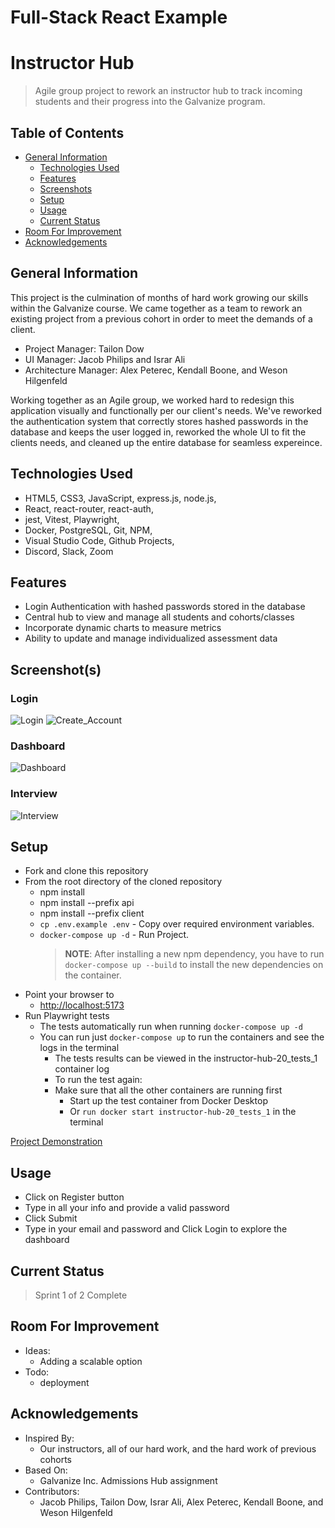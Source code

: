 # Full-Stack React Example

# Instructor Hub

> Agile group project to rework an instructor hub to track incoming students and their progress into the Galvanize program.

## Table of Contents

- [General Information](#general-information)
  - [Technologies Used](#technologies-used)
  - [Features](#features)
  - [Screenshots](#screenshots)
  - [Setup](#setup)
  - [Usage](#usage)
  - [Current Status](#current-status)
- [Room For Improvement](#room-for-improvement)
- [Acknowledgements](#acknowledgements)

## General Information

This project is the culmination of months of hard work growing our skills within the Galvanize course. We came together as a team to rework an existing project from a previous cohort in order to meet the demands of a client.

- Project Manager: Tailon Dow
- UI Manager: Jacob Philips and Israr Ali
- Architecture Manager: Alex Peterec, Kendall Boone, and Weson Hilgenfeld

Working together as an Agile group, we worked hard to redesign this application visually and functionally per our client's needs. We've reworked the authentication system that correctly stores hashed passwords in the database and keeps the user logged in, reworked the whole UI to fit the clients needs, and cleaned up the entire database for seamless expereince.

## Technologies Used

- HTML5, CSS3, JavaScript, express.js, node.js,
- React, react-router, react-auth,
- jest, Vitest, Playwright,
- Docker, PostgreSQL, Git, NPM,
- Visual Studio Code, Github Projects,
- Discord, Slack, Zoom

## Features

- Login Authentication with hashed passwords stored in the database
- Central hub to view and manage all students and cohorts/classes
- Incorporate dynamic charts to measure metrics
- Ability to update and manage individualized assessment data

## Screenshot(s)

### Login

![Login](/documentation/images/mcsp-20/login.png)
![Create_Account](/documentation/images/mcsp-20/create_account.png)

### Dashboard

![Dashboard](/documentation/images/mcsp-20/dashboard.png)

### Interview

![Interview](/documentation/images/mcsp-20/interview.png)

## Setup

- Fork and clone this repository
- From the root directory of the cloned repository
  - npm install
  - npm install --prefix api
  - npm install --prefix client
  - `cp .env.example .env` - Copy over required environment variables.
  - `docker-compose up -d` - Run Project.
    > **NOTE**: After installing a new npm dependency, you have to run `docker-compose up --build` to install the new dependencies on the container.
- Point your browser to
  - [http://localhost:5173](http://localhost:5173)
- Run Playwright tests
	- The tests automatically run when running `docker-compose up -d`
  - You can run just `docker-compose up` to run the containers and see the logs in the terminal
	- The tests results can be viewed in the instructor-hub-20_tests_1 container log
	- To run the test again:
    - Make sure that all the other containers are running first
		- Start up the test container from Docker Desktop
		- Or `run docker start instructor-hub-20_tests_1` in the terminal

[Project Demonstration](deployment_link_will_go_here_when_complete)

## Usage

- Click on Register button
- Type in all your info and provide a valid password
- Click Submit
- Type in your email and password and Click Login to explore the dashboard

## Current Status

> Sprint 1 of 2 Complete

## Room For Improvement

- Ideas:
  - Adding a scalable option
- Todo:
  - deployment

## Acknowledgements

- Inspired By:
  - Our instructors, all of our hard work, and the hard work of previous cohorts
- Based On:
  - Galvanize Inc. Admissions Hub assignment
- Contributors:
  - Jacob Philips, Tailon Dow, Israr Ali, Alex Peterec, Kendall Boone, and Weson Hilgenfeld
